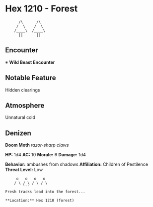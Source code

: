 # Hex 1210 - Forest
```
      /\      /\
     /  \    /  \
    /____\  /____\
      ||      ||
```

## Encounter

※ **Wild Beast Encounter**

## Notable Feature

Hidden clearings

## Atmosphere

Unnatural cold

## Denizen

**Doom Moth**
*razor-sharp claws*

**HP:** 1d4 **AC:** 10 **Morale:** 6
**Damage:** 1d4

**Behavior:** ambushes from shadows
**Affiliation:** Children of Pestilence
**Threat Level:** Low

```
     o   o   o   o
    / \ / \ / \ / \
        ```
Fresh tracks lead into the forest...

**Location:** Hex 1210 (forest)

